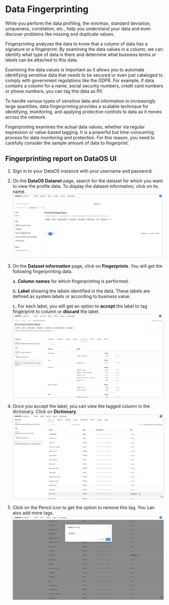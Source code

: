 # Data Fingerprinting

While you perform the data profiling, the min/max, standard deviation, uniqueness, correlation, etc., help you understand your data and even discover problems like missing and duplicate values.

Fingerprinting analyzes the data to know that a column of data has a signature or a fingerprint. By examining the data values in a column, we can identify what type of data is there and determine what business terms or labels can be attached to this data.

Examining the data values is important as it allows you to automate identifying sensitive data that needs to be secured or even just cataloged to comply with government regulations like the  GDPR. For example, if data contains a column for a name, social security numbers, credit card numbers or phone numbers, you can tag this data as PII. 

To handle various types of sensitive data and information in increasingly large quantities, data fingerprinting provides a scalable technique for identifying, monitoring, and applying protective controls to data as it moves across the network.

Fingerprinting examines the actual data values, whether via regular expression or value-based tagging. It is a powerful but time-consuming process for data monitoring and protection. For this reason, you need to carefully consider the sample amount of data to fingerprint.

## Fingerprinting report on DataOS UI

1. Sign in to your DataOS instance with your username and password. 
2. On the **DataOS Datanet** page, search for the dataset for which you want to view the profile data. To display the dataset information, click on its name.
![Image](./images/dataprofile-datanet-search1.png)
3. On the **Dataset information** page, click on **Fingerprints**. 
You will get the following fingerprinting data.

    a. **Column names** for which fingerprinting is performed.

    b. **Label** showing the labels identified in the data. These labels are defined as system labels or according to business value.

    c. For each label, you will get an option to **accept** the label to tag fingerprint to column or **discard** the label.  
![Image](./images/dataprofile-fingerprint.png)
4. Once you accept the label, you can view the tagged column in the dictionary. Click on **Dictionary**.
![Image](./images/dataprofile-fingerprint-dictionary.png)
5. Click on the Pencil icon to get the option to remove this tag. You can also add more tags. 
![Image](./images/dataprofile-fingerprint-dictionary-removetag.png)